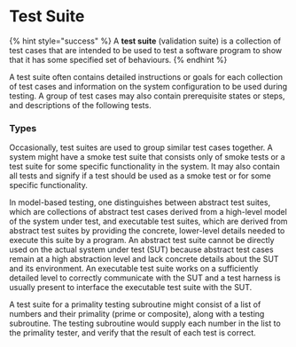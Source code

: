 # Test Suite

{% hint style="success" %}
A **test suite** \(validation suite\) is a collection of test cases that are intended to be used to test a software program to show that it has some specified set of behaviours.
{% endhint %}

A test suite often contains detailed instructions or goals for each collection of test cases and information on the system configuration to be used during testing. A group of test cases may also contain prerequisite states or steps, and descriptions of the following tests.

### **Types**

Occasionally, test suites are used to group similar test cases together. A system might have a smoke test suite that consists only of smoke tests or a test suite for some specific functionality in the system. It may also contain all tests and signify if a test should be used as a smoke test or for some specific functionality.

In model-based testing, one distinguishes between abstract test suites, which are collections of abstract test cases derived from a high-level model of the system under test, and executable test suites, which are derived from abstract test suites by providing the concrete, lower-level details needed to execute this suite by a program. An abstract test suite cannot be directly used on the actual system under test \(SUT\) because abstract test cases remain at a high abstraction level and lack concrete details about the SUT and its environment. An executable test suite works on a sufficiently detailed level to correctly communicate with the SUT and a test harness is usually present to interface the executable test suite with the SUT.

A test suite for a primality testing subroutine might consist of a list of numbers and their primality \(prime or composite\), along with a testing subroutine. The testing subroutine would supply each number in the list to the primality tester, and verify that the result of each test is correct.

